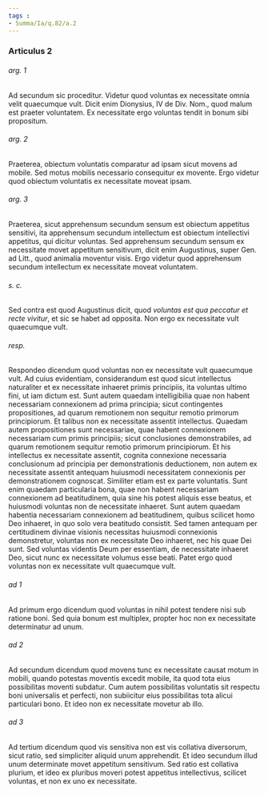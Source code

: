 ```yaml
---
tags : 
- Summa/Ia/q.82/a.2
---
```


### Articulus 2

###### arg. 1
Ad secundum sic proceditur. Videtur quod voluntas ex necessitate omnia velit quaecumque vult. Dicit enim Dionysius, IV de Div. Nom., quod malum est praeter voluntatem. Ex necessitate ergo voluntas tendit in bonum sibi propositum.

###### arg. 2
Praeterea, obiectum voluntatis comparatur ad ipsam sicut movens ad mobile. Sed motus mobilis necessario consequitur ex movente. Ergo videtur quod obiectum voluntatis ex necessitate moveat ipsam.

###### arg. 3
Praeterea, sicut apprehensum secundum sensum est obiectum appetitus sensitivi, ita apprehensum secundum intellectum est obiectum intellectivi appetitus, qui dicitur voluntas. Sed apprehensum secundum sensum ex necessitate movet appetitum sensitivum, dicit enim Augustinus, super Gen. ad Litt., quod animalia moventur visis. Ergo videtur quod apprehensum secundum intellectum ex necessitate moveat voluntatem.

###### s. c.
Sed contra est quod Augustinus dicit, quod *voluntas est qua peccatur et recte vivitur*, et sic se habet ad opposita. Non ergo ex necessitate vult quaecumque vult.

###### resp.
Respondeo dicendum quod voluntas non ex necessitate vult quaecumque vult. Ad cuius evidentiam, considerandum est quod sicut intellectus naturaliter et ex necessitate inhaeret primis principiis, ita voluntas ultimo fini, ut iam dictum est. Sunt autem quaedam intelligibilia quae non habent necessariam connexionem ad prima principia; sicut contingentes propositiones, ad quarum remotionem non sequitur remotio primorum principiorum. Et talibus non ex necessitate assentit intellectus. Quaedam autem propositiones sunt necessariae, quae habent connexionem necessariam cum primis principiis; sicut conclusiones demonstrabiles, ad quarum remotionem sequitur remotio primorum principiorum. Et his intellectus ex necessitate assentit, cognita connexione necessaria conclusionum ad principia per demonstrationis deductionem, non autem ex necessitate assentit antequam huiusmodi necessitatem connexionis per demonstrationem cognoscat. Similiter etiam est ex parte voluntatis. Sunt enim quaedam particularia bona, quae non habent necessariam connexionem ad beatitudinem, quia sine his potest aliquis esse beatus, et huiusmodi voluntas non de necessitate inhaeret. Sunt autem quaedam habentia necessariam connexionem ad beatitudinem, quibus scilicet homo Deo inhaeret, in quo solo vera beatitudo consistit. Sed tamen antequam per certitudinem divinae visionis necessitas huiusmodi connexionis demonstretur, voluntas non ex necessitate Deo inhaeret, nec his quae Dei sunt. Sed voluntas videntis Deum per essentiam, de necessitate inhaeret Deo, sicut nunc ex necessitate volumus esse beati. Patet ergo quod voluntas non ex necessitate vult quaecumque vult.

###### ad 1
Ad primum ergo dicendum quod voluntas in nihil potest tendere nisi sub ratione boni. Sed quia bonum est multiplex, propter hoc non ex necessitate determinatur ad unum.

###### ad 2
Ad secundum dicendum quod movens tunc ex necessitate causat motum in mobili, quando potestas moventis excedit mobile, ita quod tota eius possibilitas moventi subdatur. Cum autem possibilitas voluntatis sit respectu boni universalis et perfecti, non subiicitur eius possibilitas tota alicui particulari bono. Et ideo non ex necessitate movetur ab illo.

###### ad 3
Ad tertium dicendum quod vis sensitiva non est vis collativa diversorum, sicut ratio, sed simpliciter aliquid unum apprehendit. Et ideo secundum illud unum determinate movet appetitum sensitivum. Sed ratio est collativa plurium, et ideo ex pluribus moveri potest appetitus intellectivus, scilicet voluntas, et non ex uno ex necessitate.

